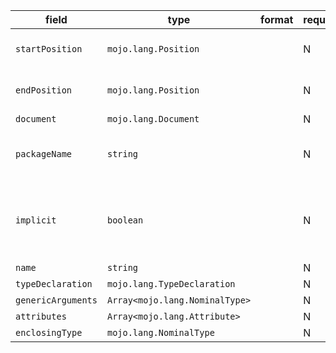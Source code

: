 | field | type | format | required | default | description |
|---|---|---|---|---|---|
| `startPosition` | `mojo.lang.Position` |  | N |  | position of first character belonging to the Expr |
| `endPosition` | `mojo.lang.Position` |  | N |  | position of first character immediately after the Expr |
| `document` | `mojo.lang.Document` |  | N |  |  |
| `packageName` | `string` |  | N |  | user writing package namevar foo : package.name.Bar==> mojo.package.name.Bar |
| `implicit` | `boolean` |  | N |  | Whether the Decl represents something directly written in source orit was implicitly generated by the type-checker. |
| `name` | `string` |  | N |  |  |
| `typeDeclaration` | `mojo.lang.TypeDeclaration` |  | N |  |  |
| `genericArguments` | `Array<mojo.lang.NominalType>` |  | N |  |  |
| `attributes` | `Array<mojo.lang.Attribute>` |  | N |  |  |
| `enclosingType` | `mojo.lang.NominalType` |  | N |  |  |
